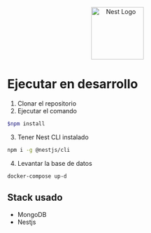 <p align="center">
  <a href="http://nestjs.com/" target="blank"><img src="https://nestjs.com/img/logo-small.svg" width="120" alt="Nest Logo" /></a>
</p>

# Ejecutar en desarrollo

1. Clonar el repositorio
2. Ejecutar el comando
```bash
$npm install
```
3. Tener Nest CLI instalado
```bash
npm i -g @nestjs/cli
```
4. Levantar la base de datos
````
docker-compose up-d
````
## Stack usado
* MongoDB
* Nestjs

